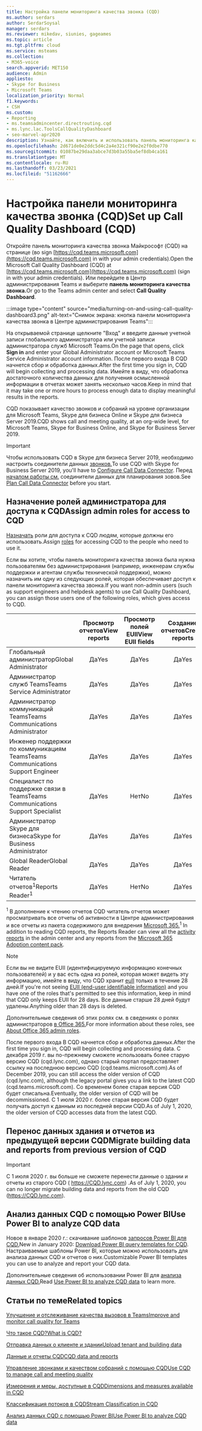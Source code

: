 ```yaml
---
title: Настройка панели мониторинга качества звонка (CQD)
ms.author: serdars
author: SerdarSoysal
manager: serdars
ms.reviewer: mikedav, siunies, gageames
ms.topic: article
ms.tgt.pltfrm: cloud
ms.service: msteams
ms.collection:
- M365-voice
search.appverid: MET150
audience: Admin
appliesto:
- Skype for Business
- Microsoft Teams
localization_priority: Normal
f1.keywords:
- CSH
ms.custom:
- Reporting
- ms.teamsadmincenter.directrouting.cqd
- ms.lync.lac.ToolsCallQualityDashboard
- seo-marvel-apr2020
description: Узнайте, как включить и использовать панель мониторинга качества звонков и получить сводные отчеты о качестве звонков.
ms.openlocfilehash: 2d671de0e2ddc5d4c2a4e321cf90e2e2f0dbe770
ms.sourcegitcommit: 01087be29daa3abce7d3b03a55ba5ef8db4ca161
ms.translationtype: MT
ms.contentlocale: ru-RU
ms.lasthandoff: 03/23/2021
ms.locfileid: "51162666"
---
```

# <a name="set-up-call-quality-dashboard-cqd"></a><span data-ttu-id="e83dd-103">Настройка панели мониторинга качества звонка (CQD)</span><span class="sxs-lookup"><span data-stu-id="e83dd-103">Set up Call Quality Dashboard (CQD)</span></span>

<span data-ttu-id="e83dd-104">Откройте панель мониторинга качества звонка Майкрософт (CQD) на странице (во sign [https://cqd.teams.microsoft.com](https://cqd.teams.microsoft.com) in with your admin credentials).</span><span class="sxs-lookup"><span data-stu-id="e83dd-104">Open the Microsoft Call Quality Dashboard (CQD) at [https://cqd.teams.microsoft.com](https://cqd.teams.microsoft.com) (sign in with your admin credentials).</span></span> <span data-ttu-id="e83dd-105">Или перейдите в Центр администрирования Teams и выберите **панель мониторинга качества звонка.**</span><span class="sxs-lookup"><span data-stu-id="e83dd-105">Or go to the Teams admin center and select **Call Quality Dashboard**.</span></span> 

:::image type="content" source="media/turning-on-and-using-call-quality-dashboard3.png" alt-text="Снимок экрана: кнопка панели мониторинга качества звонка в Центре администрирования Teams":::

<span data-ttu-id="e83dd-107">На открываемой  странице щелкните "Вход" и введите данные учетной записи глобального администратора или учетной записи администратора служб Microsoft Teams.</span><span class="sxs-lookup"><span data-stu-id="e83dd-107">On the page that opens, click **Sign in** and enter your Global Administrator account or Microsoft Teams Service Administrator account information.</span></span> <span data-ttu-id="e83dd-108">После первого входа В CQD начнется сбор и обработка данных.</span><span class="sxs-lookup"><span data-stu-id="e83dd-108">After the first time you sign in, CQD will begin collecting and processing data.</span></span> <span data-ttu-id="e83dd-109">Имейте в виду, что обработка достаточного количества данных для получения осмысленной информации в отчетах может занять несколько часов.</span><span class="sxs-lookup"><span data-stu-id="e83dd-109">Keep in mind that it may take one or more hours to process enough data to display meaningful results in the reports.</span></span>

<span data-ttu-id="e83dd-110">CQD показывает качество звонков и собраний на уровне организации для Microsoft Teams, Skype для бизнеса Online и Skype для бизнеса Server 2019.</span><span class="sxs-lookup"><span data-stu-id="e83dd-110">CQD shows call and meeting quality, at an org-wide level, for Microsoft Teams, Skype for Business Online, and Skype for Business Server 2019.</span></span> 

> [!IMPORTANT]
> <span data-ttu-id="e83dd-111">Чтобы использовать CQD в Skype для бизнеса Server 2019, необходимо настроить соединители данных [звонков.](/skypeforbusiness/hybrid/configure-call-data-connector)</span><span class="sxs-lookup"><span data-stu-id="e83dd-111">To use CQD with Skype for Business Server 2019, you'll have to [Configure Call Data Connector](/skypeforbusiness/hybrid/configure-call-data-connector).</span></span> <span data-ttu-id="e83dd-112">Перед [началом работы см.](/skypeforbusiness/hybrid/plan-call-data-connector) соединители данных для планирования зовов.</span><span class="sxs-lookup"><span data-stu-id="e83dd-112">See [Plan Call Data Connector](/skypeforbusiness/hybrid/plan-call-data-connector) before you start.</span></span>


## <a name="assign-admin-roles-for-access-to-cqd"></a><span data-ttu-id="e83dd-113">Назначение ролей администратора для доступа к CQD</span><span class="sxs-lookup"><span data-stu-id="e83dd-113">Assign admin roles for access to CQD</span></span>

<span data-ttu-id="e83dd-114">[Назначать](/microsoft-365/admin/add-users/about-admin-roles) роли для доступа к CQD людям, которые должны его использовать.</span><span class="sxs-lookup"><span data-stu-id="e83dd-114">Assign [roles](/microsoft-365/admin/add-users/about-admin-roles) for accessing CQD to the people who need to use it.</span></span>

<span data-ttu-id="e83dd-115">Если вы хотите, чтобы панель мониторинга качества звонка была нужна пользователям без администрирования (например, инженерам службы поддержки и агентам службы технической поддержки), можно назначить им одну из следующих ролей, которая обеспечивает доступ к панели мониторинга качества звонка.</span><span class="sxs-lookup"><span data-stu-id="e83dd-115">If you want non-admin users (such as support engineers and helpdesk agents) to use Call Quality Dashboard, you can assign those users one of the following roles, which gives access to CQD.</span></span> 


|  |<span data-ttu-id="e83dd-116">Просмотр отчетов</span><span class="sxs-lookup"><span data-stu-id="e83dd-116">View reports</span></span>  |<span data-ttu-id="e83dd-117">Просмотр полей EUII</span><span class="sxs-lookup"><span data-stu-id="e83dd-117">View EUII fields</span></span>  |<span data-ttu-id="e83dd-118">Создание отчетов</span><span class="sxs-lookup"><span data-stu-id="e83dd-118">Create reports</span></span>  |<span data-ttu-id="e83dd-119">Отправка данных о здании</span><span class="sxs-lookup"><span data-stu-id="e83dd-119">Upload building data</span></span>  |
|---------|:-------:|:-------:|:-------:|:-------:|
|<span data-ttu-id="e83dd-120">Глобальный администратор</span><span class="sxs-lookup"><span data-stu-id="e83dd-120">Global Administrator</span></span>     |<span data-ttu-id="e83dd-121">Да</span><span class="sxs-lookup"><span data-stu-id="e83dd-121">Yes</span></span>         |<span data-ttu-id="e83dd-122">Да</span><span class="sxs-lookup"><span data-stu-id="e83dd-122">Yes</span></span>         |<span data-ttu-id="e83dd-123">Да</span><span class="sxs-lookup"><span data-stu-id="e83dd-123">Yes</span></span>         |<span data-ttu-id="e83dd-124">Да</span><span class="sxs-lookup"><span data-stu-id="e83dd-124">Yes</span></span>         |
|<span data-ttu-id="e83dd-125">Администратор служб Teams</span><span class="sxs-lookup"><span data-stu-id="e83dd-125">Teams Service Administrator</span></span>     |<span data-ttu-id="e83dd-126">Да</span><span class="sxs-lookup"><span data-stu-id="e83dd-126">Yes</span></span>         |<span data-ttu-id="e83dd-127">Да</span><span class="sxs-lookup"><span data-stu-id="e83dd-127">Yes</span></span>         |<span data-ttu-id="e83dd-128">Да</span><span class="sxs-lookup"><span data-stu-id="e83dd-128">Yes</span></span>         |<span data-ttu-id="e83dd-129">Да</span><span class="sxs-lookup"><span data-stu-id="e83dd-129">Yes</span></span>         |
|<span data-ttu-id="e83dd-130">Администратор коммуникаций Teams</span><span class="sxs-lookup"><span data-stu-id="e83dd-130">Teams Communications Administrator</span></span>     |<span data-ttu-id="e83dd-131">Да</span><span class="sxs-lookup"><span data-stu-id="e83dd-131">Yes</span></span>         |<span data-ttu-id="e83dd-132">Да</span><span class="sxs-lookup"><span data-stu-id="e83dd-132">Yes</span></span>         |<span data-ttu-id="e83dd-133">Да</span><span class="sxs-lookup"><span data-stu-id="e83dd-133">Yes</span></span>         |<span data-ttu-id="e83dd-134">Да</span><span class="sxs-lookup"><span data-stu-id="e83dd-134">Yes</span></span>         |
|<span data-ttu-id="e83dd-135">Инженер поддержки по коммуникациям Teams</span><span class="sxs-lookup"><span data-stu-id="e83dd-135">Teams Communications Support Engineer</span></span>     |<span data-ttu-id="e83dd-136">Да</span><span class="sxs-lookup"><span data-stu-id="e83dd-136">Yes</span></span>         |<span data-ttu-id="e83dd-137">Да</span><span class="sxs-lookup"><span data-stu-id="e83dd-137">Yes</span></span>         |<span data-ttu-id="e83dd-138">Да</span><span class="sxs-lookup"><span data-stu-id="e83dd-138">Yes</span></span>         |<span data-ttu-id="e83dd-139">Нет</span><span class="sxs-lookup"><span data-stu-id="e83dd-139">No</span></span>         |
|<span data-ttu-id="e83dd-140">Специалист по поддержке связи в Teams</span><span class="sxs-lookup"><span data-stu-id="e83dd-140">Teams Communications Support Specialist</span></span>     |<span data-ttu-id="e83dd-141">Да</span><span class="sxs-lookup"><span data-stu-id="e83dd-141">Yes</span></span>         |<span data-ttu-id="e83dd-142">Нет</span><span class="sxs-lookup"><span data-stu-id="e83dd-142">No</span></span>         |<span data-ttu-id="e83dd-143">Да</span><span class="sxs-lookup"><span data-stu-id="e83dd-143">Yes</span></span>         |<span data-ttu-id="e83dd-144">Нет</span><span class="sxs-lookup"><span data-stu-id="e83dd-144">No</span></span>         |
|<span data-ttu-id="e83dd-145">Администратор Skype для бизнеса</span><span class="sxs-lookup"><span data-stu-id="e83dd-145">Skype for Business Administrator</span></span>     |<span data-ttu-id="e83dd-146">Да</span><span class="sxs-lookup"><span data-stu-id="e83dd-146">Yes</span></span>         |<span data-ttu-id="e83dd-147">Да</span><span class="sxs-lookup"><span data-stu-id="e83dd-147">Yes</span></span>         |<span data-ttu-id="e83dd-148">Да</span><span class="sxs-lookup"><span data-stu-id="e83dd-148">Yes</span></span>         |<span data-ttu-id="e83dd-149">Да</span><span class="sxs-lookup"><span data-stu-id="e83dd-149">Yes</span></span>         |
|<span data-ttu-id="e83dd-150">Global Reader</span><span class="sxs-lookup"><span data-stu-id="e83dd-150">Global Reader</span></span> |<span data-ttu-id="e83dd-151">Да</span><span class="sxs-lookup"><span data-stu-id="e83dd-151">Yes</span></span>         |<span data-ttu-id="e83dd-152">Да</span><span class="sxs-lookup"><span data-stu-id="e83dd-152">Yes</span></span>         |<span data-ttu-id="e83dd-153">Да</span><span class="sxs-lookup"><span data-stu-id="e83dd-153">Yes</span></span>         |<span data-ttu-id="e83dd-154">Нет</span><span class="sxs-lookup"><span data-stu-id="e83dd-154">No</span></span>         |
|<span data-ttu-id="e83dd-155">Читатель отчетов<sup>1</sup></span><span class="sxs-lookup"><span data-stu-id="e83dd-155">Reports Reader<sup>1</sup></span></span>     |<span data-ttu-id="e83dd-156">Да</span><span class="sxs-lookup"><span data-stu-id="e83dd-156">Yes</span></span>         |<span data-ttu-id="e83dd-157">Нет</span><span class="sxs-lookup"><span data-stu-id="e83dd-157">No</span></span>         |<span data-ttu-id="e83dd-158">Да</span><span class="sxs-lookup"><span data-stu-id="e83dd-158">Yes</span></span>         |<span data-ttu-id="e83dd-159">Нет</span><span class="sxs-lookup"><span data-stu-id="e83dd-159">No</span></span>         |

<span data-ttu-id="e83dd-160"><sup>1</sup> В дополнение к чтению отчетов CQD читатель [](https://support.office.com/article/activity-reports-0d6dfb17-8582-4172-a9a9-aed798150263) отчетов может просматривать все отчеты об активности в Центре администрирования и все отчеты из пакета содержимого для внедрения [Microsoft 365.](https://support.office.com/article/Office-365-Adoption-content-pack-77ff780d-ab19-4553-adea-09cb65ad0f1f)</span><span class="sxs-lookup"><span data-stu-id="e83dd-160"><sup>1</sup> In addition to reading CQD reports, the Reports Reader can view all the [activity reports](https://support.office.com/article/activity-reports-0d6dfb17-8582-4172-a9a9-aed798150263) in the admin center and any reports from the [Microsoft 365 Adoption content pack](https://support.office.com/article/Office-365-Adoption-content-pack-77ff780d-ab19-4553-adea-09cb65ad0f1f).</span></span>

> [!NOTE]
> <span data-ttu-id="e83dd-161">Если вы не видите EUII (идентифицируемую информацию конечных пользователей) и у вас есть одна из ролей, которая может видеть эту информацию, имейте в виду, что CQD хранит [euII](CQD-data-and-reports.md#euii-data) только в течение 28 дней.</span><span class="sxs-lookup"><span data-stu-id="e83dd-161">If you're not seeing [EUII (end-user identifiable information)](CQD-data-and-reports.md#euii-data) and you have one of the roles that's permitted to see this information, keep in mind that CQD only keeps EUII for 28 days.</span></span> <span data-ttu-id="e83dd-162">Все данные старше 28 дней будут удалены.</span><span class="sxs-lookup"><span data-stu-id="e83dd-162">Anything older than 28 days is deleted.</span></span>

<span data-ttu-id="e83dd-163">Дополнительные сведения об этих ролях см. в сведениях о ролях администраторов [в Office 365.](/office365/admin/add-users/about-admin-roles)</span><span class="sxs-lookup"><span data-stu-id="e83dd-163">For more information about these roles, see [About Office 365 admin roles](/office365/admin/add-users/about-admin-roles).</span></span>


<span data-ttu-id="e83dd-164">После первого входа В CQD начнется сбор и обработка данных.</span><span class="sxs-lookup"><span data-stu-id="e83dd-164">After the first time you sign in, CQD will begin collecting and processing data.</span></span> <span data-ttu-id="e83dd-165">С декабря 2019 г. вы по-прежнему сможете использовать более старую версию CQD (cqd.lync.com), однако старый портал предоставляет ссылку на последнюю версию CQD (cqd.teams.microsoft.com).</span><span class="sxs-lookup"><span data-stu-id="e83dd-165">As of December 2019, you can still access the older version of CQD (cqd.lync.com), although the legacy portal gives you a link to the latest CQD (cqd.teams.microsoft.com).</span></span> <span data-ttu-id="e83dd-166">Со временем более старая версия CQD будет списальна.</span><span class="sxs-lookup"><span data-stu-id="e83dd-166">Eventually, the older version of CQD will be decommissioned.</span></span> <span data-ttu-id="e83dd-167">С 1 июля 2020 г. более старая версия CQD будет получать доступ к данным из последней версии CQD.</span><span class="sxs-lookup"><span data-stu-id="e83dd-167">As of July 1, 2020, the older version of CQD accesses data from the latest CQD.</span></span>


## <a name="migrate-building-data-and-reports-from-previous-version-of-cqd"></a><span data-ttu-id="e83dd-168">Перенос данных здания и отчетов из предыдущей версии CQD</span><span class="sxs-lookup"><span data-stu-id="e83dd-168">Migrate building data and reports from previous version of CQD</span></span>

> [!IMPORTANT]
> <span data-ttu-id="e83dd-169">С 1 июля 2020 г. вы больше не сможете перенести данные о здании и отчеты из старого CQD ( https://CQD.lync.com) .</span><span class="sxs-lookup"><span data-stu-id="e83dd-169">As of July 1, 2020, you can no longer migrate building data and reports from the old CQD (https://CQD.lync.com).</span></span> 



## <a name="use-power-bi-to-analyze-cqd-data"></a><span data-ttu-id="e83dd-170">Анализ данных CQD с помощью Power BI</span><span class="sxs-lookup"><span data-stu-id="e83dd-170">Use Power BI to analyze CQD data</span></span>

<span data-ttu-id="e83dd-171">Новое в январе 2020 г.: скачивание шаблонов [запросов Power BI для CQD.](https://github.com/MicrosoftDocs/OfficeDocs-SkypeForBusiness/blob/live/Teams/downloads/CQD-Power-BI-query-templates.zip?raw=true)</span><span class="sxs-lookup"><span data-stu-id="e83dd-171">New in January 2020: [Download Power BI query templates for CQD](https://github.com/MicrosoftDocs/OfficeDocs-SkypeForBusiness/blob/live/Teams/downloads/CQD-Power-BI-query-templates.zip?raw=true).</span></span> <span data-ttu-id="e83dd-172">Настраиваемые шаблоны Power BI, которые можно использовать для анализа данных CQD и отчетов о них.</span><span class="sxs-lookup"><span data-stu-id="e83dd-172">Customizable Power BI templates you can use to analyze and report your CQD data.</span></span>

<span data-ttu-id="e83dd-173">Дополнительные сведения об использовании Power BI для [анализа данных CQD.](CQD-Power-BI-query-templates.md)</span><span class="sxs-lookup"><span data-stu-id="e83dd-173">Read [Use Power BI to analyze CQD data](CQD-Power-BI-query-templates.md) to learn more.</span></span>


## <a name="related-topics"></a><span data-ttu-id="e83dd-174">Статьи по теме</span><span class="sxs-lookup"><span data-stu-id="e83dd-174">Related topics</span></span>

[<span data-ttu-id="e83dd-175">Улучшение и отслеживание качества вызовов в Teams</span><span class="sxs-lookup"><span data-stu-id="e83dd-175">Improve and monitor call quality for Teams</span></span>](monitor-call-quality-qos.md)

[<span data-ttu-id="e83dd-176">Что такое CQD?</span><span class="sxs-lookup"><span data-stu-id="e83dd-176">What is CQD?</span></span>](CQD-what-is-call-quality-dashboard.md)

[<span data-ttu-id="e83dd-177">Отправка данных о клиенте и здании</span><span class="sxs-lookup"><span data-stu-id="e83dd-177">Upload tenant and building data</span></span>](CQD-upload-tenant-building-data.md)

[<span data-ttu-id="e83dd-178">Данные и отчеты CQD</span><span class="sxs-lookup"><span data-stu-id="e83dd-178">CQD data and reports</span></span>](CQD-data-and-reports.md)

[<span data-ttu-id="e83dd-179">Управление звонками и качеством собраний с помощью CQD</span><span class="sxs-lookup"><span data-stu-id="e83dd-179">Use CQD to manage call and meeting quality</span></span>](quality-of-experience-review-guide.md)

[<span data-ttu-id="e83dd-180">Измерения и меры, доступные в CQD</span><span class="sxs-lookup"><span data-stu-id="e83dd-180">Dimensions and measures available in CQD</span></span>](dimensions-and-measures-available-in-call-quality-dashboard.md)

[<span data-ttu-id="e83dd-181">Классификация потоков в CQD</span><span class="sxs-lookup"><span data-stu-id="e83dd-181">Stream Classification in CQD</span></span>](stream-classification-in-call-quality-dashboard.md)

[<span data-ttu-id="e83dd-182">Анализ данных CQD с помощью Power BI</span><span class="sxs-lookup"><span data-stu-id="e83dd-182">Use Power BI to analyze CQD data</span></span>](CQD-Power-BI-query-templates.md)